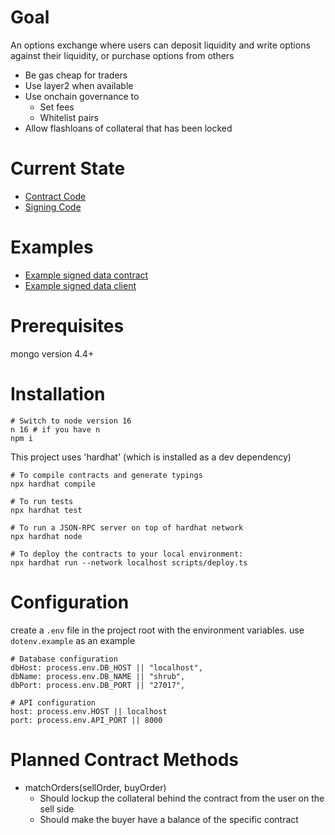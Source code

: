 # Goal
An options exchange where users can deposit liquidity and write options against their liquidity, or purchase options from others


* Be gas cheap for traders
* Use layer2 when available
* Use onchain governance to
  * Set fees
  * Whitelist pairs
* Allow flashloans of collateral that has been locked

# Current State
* [Contract Code](contracts/ShrubExchange.sol)
* [Signing Code](backend/test-order.js)

# Examples
* [Example signed data contract](https://github.com/ethereum/EIPs/blob/master/assets/eip-712/Example.sol)
* [Example signed data client](https://github.com/ethereum/EIPs/blob/master/assets/eip-712/Example.js)

# Prerequisites

mongo version 4.4+

# Installation
```
# Switch to node version 16 
n 16 # if you have n
npm i 
```

This project uses 'hardhat' (which is installed as a dev dependency)

    # To compile contracts and generate typings
    npx hardhat compile

    # To run tests
    npx hardhat test

    # To run a JSON-RPC server on top of hardhat network
    npx hardhat node

    # To deploy the contracts to your local environment:
    npx hardhat run --network localhost scripts/deploy.ts
    

# Configuration

create a `.env` file in the project root with the environment variables. use `dotenv.example` as an example

    # Database configuration
    dbHost: process.env.DB_HOST || "localhost",
    dbName: process.env.DB_NAME || "shrub",
    dbPort: process.env.DB_PORT || "27017",

    # API configuration
    host: process.env.HOST || localhost
    port: process.env.API_PORT || 8000


# Planned Contract Methods
* matchOrders(sellOrder, buyOrder)
  * Should lockup the collateral behind the contract from the user on the sell side
  * Should make the buyer have a balance of the specific contract
